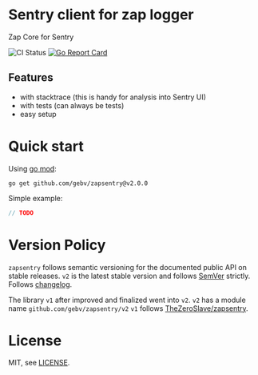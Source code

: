 # Sentry client for zap logger

Zap Core for Sentry

![CI Status](https://github.com/gebv/zapsentry/workflows/Go/badge.svg)
[![Go Report Card](https://goreportcard.com/badge/github.com/gebv/zapsentry)](https://goreportcard.com/report/github.com/gebv/zapsentry)

## Features

* with stacktrace (this is handy for analysis into Sentry UI)
* with tests (can always be tests)
* easy setup

# Quick start

Using [go mod](https://github.com/golang/go/wiki/Modules):

```
go get github.com/gebv/zapsentry@v2.0.0
```

Simple example:

```go
// TODO
```

# Version Policy

`zapsentry` follows semantic versioning for the documented public API on stable releases. `v2` is the latest stable version and follows [SemVer](http://semver.org/) strictly. Follows [changelog](./CHANGELOG.md).

The library `v1` after improved and finalized went into `v2`. `v2` has a module name `github.com/gebv/zapsentry/v2`
`v1` follows [TheZeroSlave/zapsentry](https://github.com/TheZeroSlave/zapsentry).

# License

MIT, see [LICENSE](./LICENSE).
